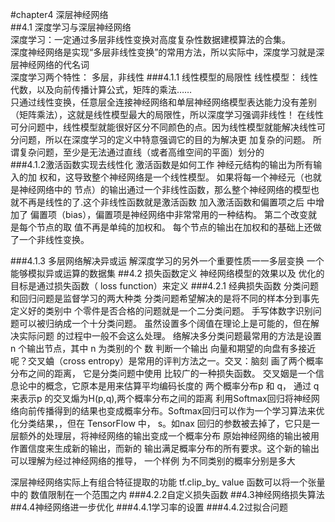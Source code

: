 #chapter4 深层神经网络  
##4.1 深度学习与深层神经网络  
深度学习：一定通过多层非线性变换对高度复杂性数据建模算法的合集。  
深度神经网络是实现“多层非线性变换”的常用方法，所以实际中，深度学习就是深层神经网络的代名词  
深度学习两个特性： 多层，非线性
###4.1.1 线性模型的局限性
    线性模型：
    线性代数，以及向前传播计算公式，矩阵的乘法……    
    只通过线性变换，任意层全连接神经网络和单层神经网络模型表达能力没有差别（矩阵乘法），这就是线性模型最大的局限性，所以深度学习强调非线性！
    在线性可分问题中，线性模型就能很好区分不同颜色的点。因为线性模型就能解决线性可分问题，所以在深度学习的定义中特意强调它的目的为解决更 加复杂的问题。 所谓复杂问题，至少是无法通过直线（或者高维空间的平面）划分的    
###4.1.2激活函数实现去线性化
激活函数是如何工作
神经元结构的输出为所有输入的加 权和，这导致整个神经网络是一个线性模型。
如果将每一个神经元（也就是神经网络中的 节点）的输出通过一个非线性函数，那么整个神经网络的模型也就不再是线性的了.这个非线性函数就是激活函数
加入激活函数和偏置项之后
中增加了 偏置项（bias），偏置项是神经网络中非常常用的一种结构。 第二个改变就是每个节点的取 值不再是单纯的加权和。 每个节点的输出在加权和的基础上还做了一个非线性变换。 

###4.1.3 多层网络解决异或运
解深度学习的另外一个重要性质一一多层变换
一个能够模拟异或运算的数据集
##4.2 损失函数定义
神经网络模型的效果以及 优化的目标是通过损失函数（ loss function）来定义
###4.2.1 经典损失函数
分类问题和回归问题是监督学习的两大种类
分类问题希望解决的是将不同的样本分到事先定义好的类别中
个零件是否合格的问题就是一个二分类问题。
手写体数字识别问题可以被归纳成一个十分类问题。
虽然设置多个阔值在理论上是可能的，但在解决实际问题 的过程中一般不会这么处理。 
络解决多分类问题最常用的方法是设置 n 个输出节点，其中 n 为类别的个 数
判断一个输出 向量和期望的向盘有多接近呢？交叉蛐（cross entropy）是常用的评判方法之一。交叉：脑刻 画了两个概率分布之间的距离， 它是分类问题中使用 比较广的一种损失函数。 
交叉姻是一个信息论中的概念，它原本是用来估算平均编码长度的
两个概率分布p 和 q， 通过 q 来表示p 的交叉煽为H(p,q),两个概率分布之间的距离
利用Softmax回归将神经网络向前传播得到的结果也变成概率分布。Softmax回归可以作为一个学习算法来优化分类结果，，但在 TensorFlow 中， s。如nax 回归的参数被去掉了，它只是一层额外的处理层，将神经网络的输出变成一个概率分布
原始神经网络的输出被用作置信度来生成新的输出，而新的 输出满足概率分布的所有要求。这个新的输出可以理解为经过神经网络的推导， 一个样例 为不同类别的概率分别是多大

深层神经网络实际上有组合特征提取的功能
tf.clip_by_ value 函数可以将一个张量中的 数值限制在一个范围之内
###4.2.2自定义损失函数
##4.3神经网络损失算法
##4.4神经网络进一步优化
###4.4.1学习率的设置
###4.4.2过拟合问题
